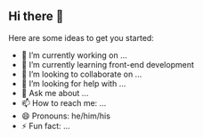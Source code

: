 ## Hi there 👋

Here are some ideas to get you started:

- 🔭 I’m currently working on ...
- 🌱 I’m currently learning front-end development
- 👯 I’m looking to collaborate on ...
- 🤔 I’m looking for help with ...
- 💬 Ask me about ...
- 📫 How to reach me: ...
- 😄 Pronouns: he/him/his
- ⚡ Fun fact: ...
